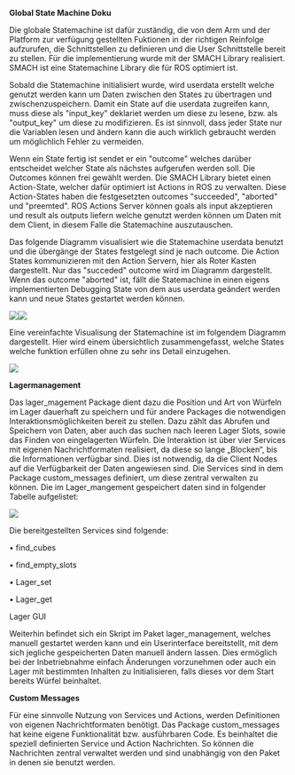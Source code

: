**Global State Machine Doku**

Die globale Statemachine ist dafür zuständig, die von dem Arm und der Platform zur verfügung gestellten Fuktionen in der richtigen Reinfolge aufzurufen, die Schnittstellen zu definieren und die User Schnittstelle bereit zu stellen. Für die implementierung wurde mit der SMACH Library realisiert. SMACH ist eine Statemachine Library die für ROS optimiert ist. 

Sobald die Statemachine initialisiert wurde, wird userdata erstellt welche genutzt werden kann um Daten zwischen den States zu übertragen und zwischenzuspeichern. Damit ein State auf die userdata zugreifen kann, muss diese als "input_key" deklariet werden um diese zu lesene, bzw. als "output_key" um diese zu modifizieren. Es ist sinnvoll, dass jeder State nur die Variablen lesen und ändern kann die auch wirklich gebraucht werden um möglichlich Fehler zu vermeiden. 

Wenn ein State fertig ist sendet er ein "outcome" welches darüber entscheidet welcher State als nächstes aufgerufen werden soll. Die Outcomes können frei gewählt werden. Die SMACH Library bietet einen Action-State, welcher dafür optimiert ist Actions in ROS zu verwalten. Diese Action-States haben die festgesetzten outcomes "succeeded", "aborted" und "preemted". ROS Actions Server können goals als input akzeptieren und result als outputs liefern welche genutzt werden können um Daten mit dem Client, in diesem Falle die Statemachine auszutauschen. 

Das folgende Diagramm visualisiert wie die Statemachine userdata benutzt und die übergänge der States festgelegt sind je nach outcome. Die Action States kommunizieren mit den Action Servern, hier als Roter Kasten dargestellt. Nur das "succeded" outcome wird im Diagramm dargestellt. Wenn das outcome "aborted" ist, fällt die Statemachine in einen eigens implementierten Debugging State von dem aus userdata geändert werden kann und neue States gestartet werden können. 

![](https://)![](https://writemd.rz.tuhh.de/uploads/86a4e3b4-7e4a-40ef-8298-e16585d6c8fd.png)

Eine vereinfachte Visualisung der Statemachine ist im folgendem Diagramm dargestellt. Hier wird einem übersichtlich zusammengefasst, welche States welche funktion erfüllen ohne zu sehr ins Detail einzugehen. 


![](https://writemd.rz.tuhh.de/uploads/d085fce7-c8b4-4bee-beee-99bcb72a9ff2.png)




**Lagermanagement**

Das lager_magement Package dient dazu die Position und Art von Würfeln im Lager dauerhaft zu speichern und für andere Packages die notwendigen Interaktionsmöglichkeiten bereit zu stellen. Dazu zählt das Abrufen und Speichern von Daten, aber auch das suchen nach leeren Lager Slots, sowie das Finden von eingelagerten Würfeln. 
Die Interaktion ist über vier Services mit eigenen Nachrichtformaten realisiert, da diese so lange „Blocken“, bis die Informationen verfügbar sind. Dies ist notwendig, da die Client Nodes auf die Verfügbarkeit der Daten angewiesen sind. 
Die Services sind in dem Package custom_messages definiert, um diese zentral verwalten zu können. 
Die im Lager_mangement gespeichert daten sind in folgender Tabelle aufgelistet:

![](https://writemd.rz.tuhh.de/uploads/e3fdeb19-5f8b-43e2-96d8-a30170d185ec.png)

Die bereitgestellten Services sind folgende:

•	find_cubes

•	find_empty_slots

•	Lager_set

•	Lager_get



Lager GUI

Weiterhin befindet sich ein Skript im Paket lager_management, welches manuell gestartet werden kann und ein Userinterface bereitstellt, mit dem sich jegliche gespeicherten Daten manuell ändern lassen. Dies ermöglich bei der Inbetriebnahme einfach Änderungen vorzunehmen oder auch ein Lager mit bestimmten Inhalten zu Initialisieren, falls dieses vor dem Start bereits Würfel beinhaltet. 



**Custom Messages**


Für eine sinnvolle Nutzung von Services und Actions, werden Definitionen von eigenen Nachrichtformaten benötigt. 
Das Package custom_messages hat keine eigene Funktionalität bzw. ausführbaren Code. Es beinhaltet die speziell definierten Service und Action Nachrichten. So können die Nachrichten zentral verwaltet werden und sind unabhängig von den Paket in denen sie benutzt werden. 


